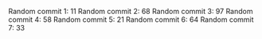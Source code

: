 Random commit 1: 11
Random commit 2: 68
Random commit 3: 97
Random commit 4: 58
Random commit 5: 21
Random commit 6: 64
Random commit 7: 33
